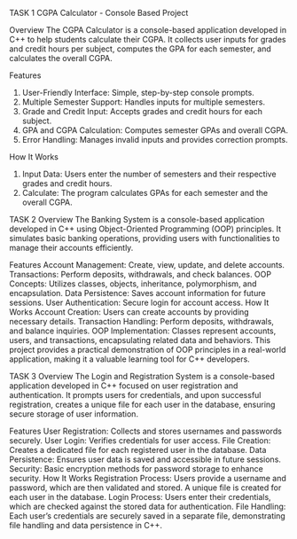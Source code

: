 TASK 1
CGPA Calculator - Console Based Project

 Overview
The CGPA Calculator is a console-based application developed in C++ to help students calculate their CGPA. It collects user inputs for grades and credit hours per subject, computes the GPA for each semester, and calculates the overall CGPA.

Features
1. User-Friendly Interface: Simple, step-by-step console prompts.
2. Multiple Semester Support: Handles inputs for multiple semesters.
3. Grade and Credit Input: Accepts grades and credit hours for each subject.
4. GPA and CGPA Calculation: Computes semester GPAs and overall CGPA.
5. Error Handling: Manages invalid inputs and provides correction prompts.

 How It Works
1. Input Data: Users enter the number of semesters and their respective grades and credit hours.
2. Calculate: The program calculates GPAs for each semester and the overall CGPA.



TASK 2
Overview
The Banking System is a console-based application developed in C++ using Object-Oriented Programming (OOP) principles. It simulates basic banking operations, providing users with functionalities to manage their accounts efficiently.

Features
Account Management: Create, view, update, and delete accounts.
Transactions: Perform deposits, withdrawals, and check balances.
OOP Concepts: Utilizes classes, objects, inheritance, polymorphism, and encapsulation.
Data Persistence: Saves account information for future sessions.
User Authentication: Secure login for account access.
How It Works
Account Creation: Users can create accounts by providing necessary details.
Transaction Handling: Perform deposits, withdrawals, and balance inquiries.
OOP Implementation: Classes represent accounts, users, and transactions, encapsulating related data and behaviors.
This project provides a practical demonstration of OOP principles in a real-world application, making it a valuable learning tool for C++ developers.

TASK 3
Overview
The Login and Registration System is a console-based application developed in C++ focused on user registration and authentication. It prompts users for credentials, and upon successful registration, creates a unique file for each user in the database, ensuring secure storage of user information.

Features
User Registration: Collects and stores usernames and passwords securely.
User Login: Verifies credentials for user access.
File Creation: Creates a dedicated file for each registered user in the database.
Data Persistence: Ensures user data is saved and accessible in future sessions.
Security: Basic encryption methods for password storage to enhance security.
How It Works
Registration Process: Users provide a username and password, which are then validated and stored. A unique file is created for each user in the database.
Login Process: Users enter their credentials, which are checked against the stored data for authentication.
File Handling: Each user’s credentials are securely saved in a separate file, demonstrating file handling and data persistence in C++.
